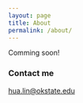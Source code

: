 ```yaml
---
layout: page
title: About
permalink: /about/
---
```


Comming soon!


### Contact me

[hua.lin@okstate.edu](mailto:hua.lin@dokstate.edu)

